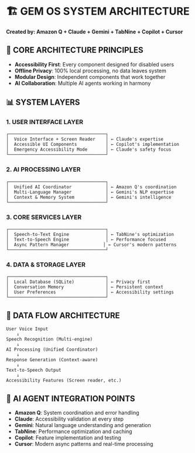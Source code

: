 # 🏗️ GEM OS SYSTEM ARCHITECTURE
**Created by: Amazon Q + Claude + Gemini + TabNine + Copilot + Cursor**

## 🎯 CORE ARCHITECTURE PRINCIPLES
- **Accessibility First**: Every component designed for disabled users
- **Offline Privacy**: 100% local processing, no data leaves system
- **Modular Design**: Independent components that work together
- **AI Collaboration**: Multiple AI agents working in harmony

## 📊 SYSTEM LAYERS

### 1. USER INTERFACE LAYER
```
┌─────────────────────────────────────┐
│  Voice Interface + Screen Reader    │ ← Claude's expertise
│  Accessible UI Components           │ ← Copilot's implementation
│  Emergency Accessibility Mode       │ ← Claude's safety focus
└─────────────────────────────────────┘
```

### 2. AI PROCESSING LAYER
```
┌─────────────────────────────────────┐
│  Unified AI Coordinator             │ ← Amazon Q's coordination
│  Multi-Language Manager             │ ← Gemini's NLP expertise
│  Context & Memory System            │ ← Gemini's intelligence
└─────────────────────────────────────┘
```

### 3. CORE SERVICES LAYER
```
┌─────────────────────────────────────┐
│  Speech-to-Text Engine              │ ← TabNine's optimization
│  Text-to-Speech Engine              │ ← Performance focused
│  Async Pattern Manager             │ ← Cursor's modern patterns
└─────────────────────────────────────┘
```

### 4. DATA & STORAGE LAYER
```
┌─────────────────────────────────────┐
│  Local Database (SQLite)            │ ← Privacy first
│  Conversation Memory                │ ← Persistent context
│  User Preferences                   │ ← Accessibility settings
└─────────────────────────────────────┘
```

## 🔄 DATA FLOW ARCHITECTURE
```
User Voice Input
    ↓
Speech Recognition (Multi-engine)
    ↓
AI Processing (Unified Coordinator)
    ↓
Response Generation (Context-aware)
    ↓
Text-to-Speech Output
    ↓
Accessibility Features (Screen reader, etc.)
```

## 🤖 AI AGENT INTEGRATION POINTS
- **Amazon Q**: System coordination and error handling
- **Claude**: Accessibility validation at every step
- **Gemini**: Natural language understanding and generation
- **TabNine**: Performance optimization and caching
- **Copilot**: Feature implementation and testing
- **Cursor**: Modern async patterns and real-time processing